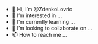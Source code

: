 - 👋 Hi, I’m @ZdenkoLovric
- 👀 I’m interested in ...
- 🌱 I’m currently learning ...
- 💞️ I’m looking to collaborate on ...
- 📫 How to reach me ...

<!---
ZdenkoLovric/ZdenkoLovric is a ✨ special ✨ repository because its `README.md` (this file) appears on your GitHub profile.
You can click the Preview link to take a look at your changes.
--->
